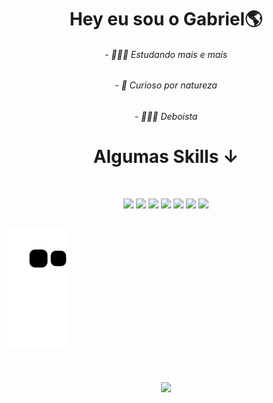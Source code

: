 ### <h1 align="center" >Hey eu sou o Gabriel🌎</h1>


<h6 align="center" >- 👩🏻‍💻 Estudando mais e mais</h6>
<h6 align="center" >- 👀 Curioso por natureza</h6>
<h6 align="center" >- 🧘🏻‍♂️ Deboista</h6>



<h1 align="center"> Algumas Skills ↓</h1>
<div style="display: inline_block"><br>
<p align="center">
<img src="https://img.shields.io/badge/GitHub-100000?style=for-the-badge&logo=github&logoColor=white"/>
<img src="https://img.shields.io/badge/HTML5-E34F26?style=for-the-badge&logo=html5&logoColor=white"/> 
<img src="https://img.shields.io/badge/CSS3-1572B6?style=for-the-badge&logo=css3&logoColor=white"/>
<img src="https://img.shields.io/badge/JavaScript-F7DF1E?style=for-the-badge&logo=javascript&logoColor=black"/> 
<img src="https://img.shields.io/badge/MySQL-00000F?style=for-the-badge&logo=mysql&logoColor=white"/> 
<img src="https://img.shields.io/badge/Python-14354C?style=for-the-badge&logo=python&logoColor=white"/>
<img src="https://img.shields.io/badge/Git-E34F26?style=for-the-badge&logo=git&logoColor=white"/></p>
</div>                         

## 

<div>
 
 ![Snake animation](https://github.com/rafaballerini/rafaballerini/blob/output/github-contribution-grid-snake.svg)
</div>

<h1 align="center"><img src="https://media.tenor.com/bN2IkZ5vzxIAAAAd/byuntear-meme.gif" width="150"/></h1>

